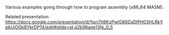 Various examples going through how to program assembly (x86_64 MASM).

Related presentation: https://docs.google.com/presentation/d/1jpn7it6KzPwlG89ZqDlPH03HLRkYpbUiO0b8YkrDP14/edit#slide=id.g2b96aee13fe_0_5

